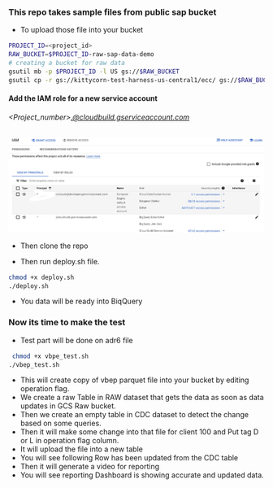 ### This repo takes sample files from public sap bucket
 - To upload those file into your bucket 
```bash
PROJECT_ID=<project_id>
RAW_BUCKET=$PROJECT_ID-raw-sap-data-demo
# creating a bucket for raw data
gsutil mb -p $PROJECT_ID -l US gs://$RAW_BUCKET
gsutil cp -r gs://kittycorn-test-harness-us-central1/ecc/ gs://$RAW_BUCKET
```
#### Add the IAM role for a new service account 
###### <Project_number>.@cloudbuild.gserviceaccount.com
![cloud build IAM only](./iam_cloudbuild.jpg)
 - Then clone the repo 

 - Then run deploy.sh file.
 ``` bash 
 chmod +x deploy.sh
 ./deploy.sh
```

 - You data will be ready into BiqQuery

### Now its time to make the test 
 - Test part will be done on adr6 file
 ```bash 
  chmod +x vbpe_test.sh
 ./vbep_test.sh
 ```
   - This will create copy of vbep parquet file into your bucket by editing operation flag. 
   - We create a raw Table in RAW dataset that gets the data as soon as data updates in GCS Raw bucket. 
   - Then we create an empty table in CDC dataset to detect the change based on some queries.
   - Then it will make some change into that file for client 100 and Put tag D or L in operation flag column.
   - It will upload the file into a new table
   - You will see following Row has been updated from the CDC table
   - Then it will generate a video for reporting 
   - You will see reporting Dashboard is showing accurate and updated data. 
 


